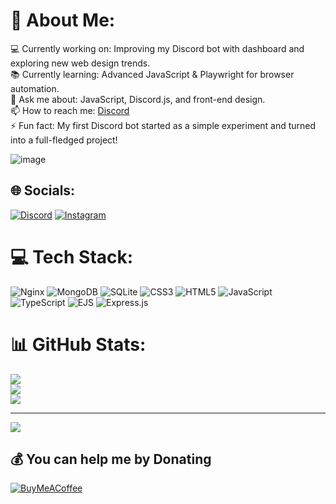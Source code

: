 # 💫 About Me:
💻 Currently working on: Improving my Discord  bot with dashboard and exploring new web design trends.<br>📚 Currently learning: Advanced JavaScript & Playwright for browser automation.<br>💬 Ask me about: JavaScript, Discord.js, and front-end design.<br>📫 How to reach me: [Discord](https://discord.gg/qkRQc7vVtE)<br>⚡ Fun fact: My first Discord bot started as a simple experiment and turned into a full-fledged project!

![image](https://github.com/user-attachments/assets/a942ee21-3e95-4056-8008-22189b1fe971)

## 🌐 Socials:
[![Discord](https://img.shields.io/badge/Discord-%237289DA.svg?logo=discord&logoColor=white)](https://discord.gg/https://discord.gg/qkRQc7vVtE) [![Instagram](https://img.shields.io/badge/Instagram-%23E4405F.svg?logo=Instagram&logoColor=white)](https://instagram.com/nikosdelta__) 

# 💻 Tech Stack:
![Nginx](https://img.shields.io/badge/nginx-%23009639.svg?style=for-the-badge&logo=nginx&logoColor=white) ![MongoDB](https://img.shields.io/badge/MongoDB-%234ea94b.svg?style=for-the-badge&logo=mongodb&logoColor=white) ![SQLite](https://img.shields.io/badge/sqlite-%2307405e.svg?style=for-the-badge&logo=sqlite&logoColor=white) ![CSS3](https://img.shields.io/badge/css3-%231572B6.svg?style=for-the-badge&logo=css3&logoColor=white) ![HTML5](https://img.shields.io/badge/html5-%23E34F26.svg?style=for-the-badge&logo=html5&logoColor=white) ![JavaScript](https://img.shields.io/badge/javascript-%23323330.svg?style=for-the-badge&logo=javascript&logoColor=%23F7DF1E) ![TypeScript](https://img.shields.io/badge/typescript-%23007ACC.svg?style=for-the-badge&logo=typescript&logoColor=white) ![EJS](https://img.shields.io/badge/ejs-%23B4CA65.svg?style=for-the-badge&logo=ejs&logoColor=black) ![Express.js](https://img.shields.io/badge/express.js-%23404d59.svg?style=for-the-badge&logo=express&logoColor=%2361DAFB)
# 📊 GitHub Stats:
![](https://github-readme-stats.vercel.app/api?username=D3ltaa&theme=dark&hide_border=false&include_all_commits=false&count_private=false)<br/>
![](https://nirzak-streak-stats.vercel.app/?user=D3ltaa&theme=dark&hide_border=false)<br/>
![](https://github-readme-stats.vercel.app/api/top-langs/?username=D3ltaa&theme=dark&hide_border=false&include_all_commits=false&count_private=false&layout=compact)

---
[![](https://visitcount.itsvg.in/api?id=D3ltaa&icon=0&color=0)](https://visitcount.itsvg.in)

  ## 💰 You can help me by Donating
  [![BuyMeACoffee](https://img.shields.io/badge/Buy%20Me%20a%20Coffee-ffdd00?style=for-the-badge&logo=buy-me-a-coffee&logoColor=black)](https://buymeacoffee.com/https://buymeacoffee.com/delta6666) 

  
<!-- Proudly created with GPRM ( https://gprm.itsvg.in ) -->
